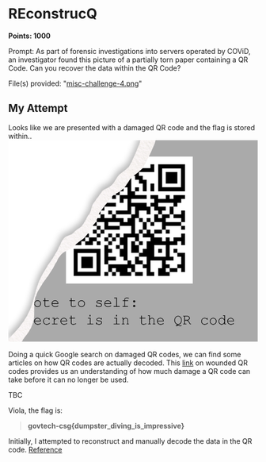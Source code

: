 # REconstrucQ
**Points: 1000**

Prompt: As part of forensic investigations into servers operated by COViD, an investigator found this picture of a partially torn paper containing a QR Code. Can you recover the data within the QR Code?

File(s) provided: "[misc-challenge-4.png](misc-challenge-4.png)"

## My Attempt
Looks like we are presented with a damaged QR code and the flag is stored within.. ![qr](misc-challenge-4.png)

Doing a quick Google search on damaged QR codes, we can find some articles on how QR codes are actually decoded. This [link](http://www.datagenetics.com/blog/november12013/index.html) on wounded QR codes provides us an understanding of how much damage a QR code can take before it can no longer be used.

TBC

Viola, the flag is:
> **govtech-csg{dumpster_diving_is_impressive}**

Initially, I attempted to reconstruct and manually decode the data in the QR code. [Reference](https://medium.com/@r00__/decoding-a-broken-qr-code-39fc3473a034)
